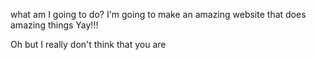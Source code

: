 what am I going to do?
I'm going to make an amazing website that does amazing things
Yay!!!

Oh but I really don't think that you are
